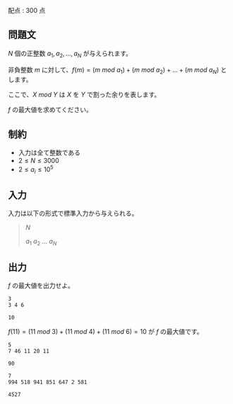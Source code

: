 配点 : $300$ 点

## 問題文

$N$ 個の正整数 $a_1, a_2, ..., a_N$ が与えられます。

非負整数 $m$ に対して、$f(m) = (m\ mod\ a_1) + (m\ mod\ a_2) + ... + (m\ mod\ a_N)$ とします。

ここで、$X\ mod\ Y$ は $X$ を $Y$ で割った余りを表します。

$f$ の最大値を求めてください。

## 制約

- 入力は全て整数である
- $2 \leq N \leq 3000$
- $2 \leq a_i \leq 10^5$

## 入力

入力は以下の形式で標準入力から与えられる。

> $N$
> 
> $a_1$ $a_2$ $...$ $a_N$

## 出力

$f$ の最大値を出力せよ。

```input1
3
3 4 6
```

```output1
10
```

$f(11) = (11\ mod\ 3) + (11\ mod\ 4) + (11\ mod\ 6) = 10$ が $f$ の最大値です。

```input2
5
7 46 11 20 11
```

```output2
90
```

```input3
7
994 518 941 851 647 2 581
```

```output3
4527
```